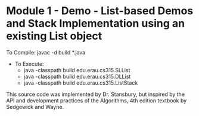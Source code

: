 # Module 1 - Demo - List-based Demos and Stack Implementation using an existing List object

To Compile: javac -d build *.java

* To Execute: 
	+ java -classpath build edu.erau.cs315.SLList
	+ java -classpath build edu.erau.cs315.DLList
	+ java -classpath build edu.erau.cs315.ListStack

This source code was implemented by Dr. Stansbury, but inspired by the API and development practices of the Algorithms, 4th edition textbook by Sedgewick and Wayne.